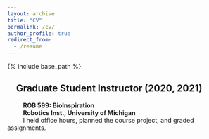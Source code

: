 ```yaml
---
layout: archive
title: "CV"
permalink: /cv/
author_profile: true
redirect_from:
  - /resume
---
```


{% include base_path %}
## &nbsp;&nbsp;&nbsp; Graduate Student Instructor (2020, 2021)
&nbsp;&nbsp;&nbsp;&nbsp;&nbsp;&nbsp;&nbsp;&nbsp; **ROB 599: BioInspiration**
<br> &nbsp;&nbsp;&nbsp;&nbsp;&nbsp;&nbsp;&nbsp;&nbsp; **Robotics Inst., University of Michigan**
<br> &nbsp;&nbsp;&nbsp;&nbsp;&nbsp;&nbsp;&nbsp;&nbsp; I held office hours, planned the course project, and graded assignments.
